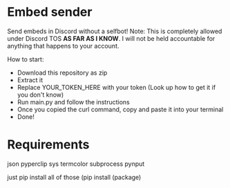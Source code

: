# Embed sender
Send embeds in Discord without a selfbot!
Note: This is completely allowed under Discord TOS **AS FAR AS I KNOW**. I will not be held accountable for anything that happens to your account.

How to start:

- Download this repository as zip
- Extract it
- Replace YOUR_TOKEN_HERE with your token (Look up how to get it if you don't know)
- Run main.py and follow the instructions
- Once you copied the curl command, copy and paste it into your terminal
- Done!

# Requirements
json
pyperclip
sys
termcolor
subprocess
pynput

just pip install all of those (pip install (package)
